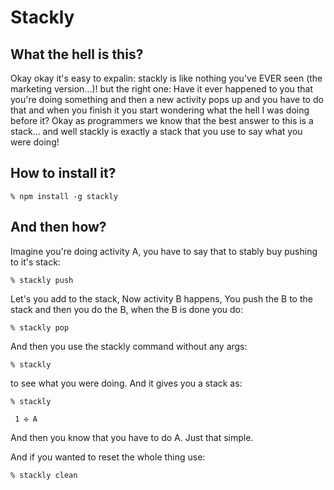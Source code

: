 # Stackly
## What the hell is this?
Okay okay it's easy to expalin: stackly is like nothing you've EVER seen (the marketing version...)! but the right one: Have it ever happened to you that you're doing something and then a new activity pops up and you have to do that and when you finish it you start wondering what the hell I was doing before it? Okay as programmers we know that the best answer to this is a stack... and well stackly is exactly a stack that you use to say what you were doing!

## How to install it?
```
% npm install -g stackly
```

## And then how?
Imagine you're doing activity A, you have to say that to stably buy pushing to it's stack:
```
% stackly push
```
Let's you add to the stack, Now activity B happens, You push the B to the stack and then you do the B, when the B is done you do:
```
% stackly pop
```
And then you use the stackly command without any args:
```
% stackly
```
to see what you were doing. And it gives you a stack as:
```
% stackly

 1 ✣ A

```
And then you know that you have to do A.
Just that simple.

And if you wanted to reset the whole thing use:
```
% stackly clean
```
